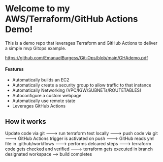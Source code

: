 # Welcome to my AWS/Terraform/GitHub Actions Demo!


This is a demo repo that leverages Terraform and GitHub Actions to deliver a simple mvp Gitops example.

<https://github.com/EmanuelBurgess/Git-Ops/blob/main/GHAdemo.pdf>

#### Features

- Automatically builds an EC2
- Automatically create a security group to allow traffic to that instance
- Automatically Networking (VPC/IGW/SUBNETs/ROUTETABLES)
- Autoconfigure a custom webpage
- Automatically use remote state
- Leverages GitHub Actions 

## How it works

Update code via git ---> run terraform test locally ---> push code via git ---> GitHub Actions trigger is activated on push ---> GitHub reads yml file in .github/workflows ---> performs delcared steps ---> terraform code gets checked and verified ---> terraform gets executed in branch designated workspace --> build completes
